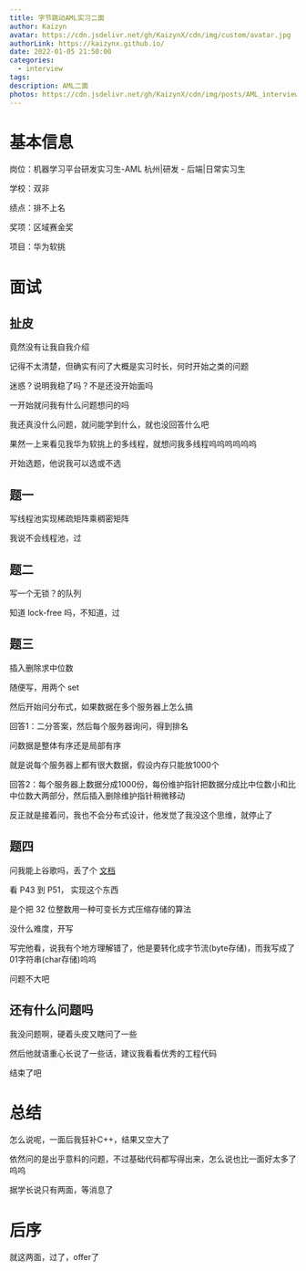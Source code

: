 ```yaml
---
title: 字节跳动AML实习二面
author: Kaizyn
avatar: https://cdn.jsdelivr.net/gh/KaizynX/cdn/img/custom/avatar.jpg
authorLink: https://kaizynx.github.io/
date: 2022-01-05 21:50:00
categories:
  - interview
tags:
description: AML二面
photos: https://cdn.jsdelivr.net/gh/KaizynX/cdn/img/posts/AML_interview2/cover.jpg
---
```

# 基本信息

岗位：机器学习平台研发实习生-AML 杭州|研发 - 后端|日常实习生

学校：双非

绩点：排不上名

奖项：区域赛金奖

项目：华为软挑

# 面试

## 扯皮

竟然没有让我自我介绍

记得不太清楚，但确实有问了大概是实习时长，何时开始之类的问题

迷惑？说明我稳了吗？不是还没开始面吗

一开始就问我有什么问题想问的吗

我还真没什么问题，就问能学到什么，就也没回答什么吧

果然一上来看见我华为软挑上的多线程，就想问我多线程呜呜呜呜呜呜

开始选题，他说我可以选或不选

## 题一

写线程池实现稀疏矩阵乘稠密矩阵

我说不会线程池，过

## 题二

写一个无锁？的队列

知道 lock-free 吗，不知道，过

## 题三

插入删除求中位数

随便写，用两个 set

然后开始问分布式，如果数据在多个服务器上怎么搞

回答1：二分答案，然后每个服务器询问，得到排名

问数据是整体有序还是局部有序

就是说每个服务器上都有很大数据，假设内存只能放1000个

回答2：每个服务器上数据分成1000份，每份维护指针把数据分成比中位数小和比中位数大两部分，然后插入删除维护指针稍微移动

反正就是接着问，我也不会分布式设计，他发觉了我没这个思维，就停止了

## 题四

问我能上谷歌吗，丢了个 [文档](https://static.googleusercontent.com/media/research.google.com/zh-CN//people/jeff/Stanford-DL-Nov-2010.pdf)

看 P43 到 P51， 实现这个东西

是个把 32 位整数用一种可变长方式压缩存储的算法

没什么难度，开写

写完他看，说我有个地方理解错了，他是要转化成字节流(byte存储)，而我写成了01字符串(char存储)呜呜

问题不大吧

## 还有什么问题吗

我没问题啊，硬着头皮又瞎问了一些

然后他就语重心长说了一些话，建议我看看优秀的工程代码

结束了吧

# 总结

怎么说呢，一面后我狂补C++，结果又空大了

依然问的是出乎意料的问题，不过基础代码都写得出来，怎么说也比一面好太多了呜呜

据学长说只有两面，等消息了

# 后序

就这两面，过了，offer了